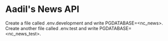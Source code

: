 # Aadil's News API

Create a file called .env.development and write PGDATABASE=<nc_news>.
Create another file called .env.test and write PGDATABASE=<nc_news_test>.
